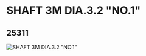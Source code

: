 # SHAFT 3M DIA.3.2 "NO.1"
## 25311
![SHAFT 3M DIA.3.2 "NO.1"](https://lc-www-live-s.legocdn.com/media/bricks/5/2/6138958.jpg)